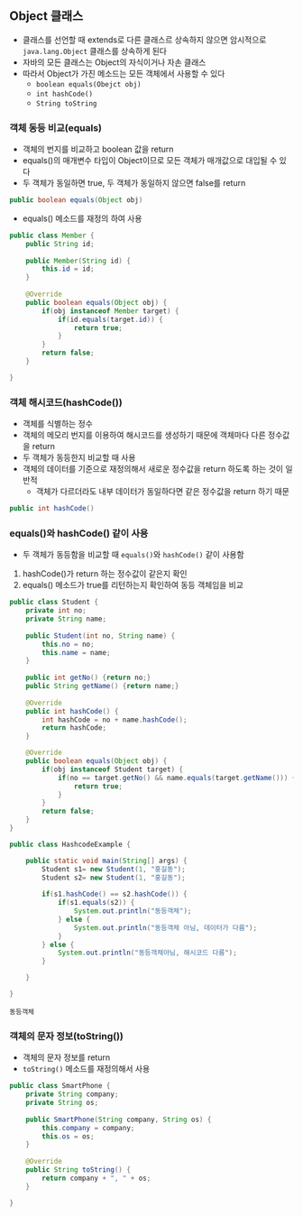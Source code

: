 ## Object 클래스
- 클래스를 선언할 때 extends로 다른 클래스르 상속하지 않으면 암시적으로 `java.lang.Object` 클래스를 상속하게 된다  
- 자바의 모든 클래스는 Object의 자식이거나 자손 클래스
- 따라서 Object가 가진 메소드는 모든 객체에서 사용할 수 있다
    - `boolean equals(Obejct obj)`
    - `int hashCode()`
    - `String toString`

### 객체 동등 비교(equals)
- 객체의 번지를 비교하고 boolean 값을 return
- equals()의 매개변수 타입이 Object이므로 모든 객체가 매개값으로 대입될 수 있다
- 두 객체가 동일하면 true, 두 객체가 동일하지 않으면 false를 return
```java
public boolean equals(Object obj)
```
- equals() 메소드를 재정의 하여 사용
```java
public class Member {
	public String id;
	
	public Member(String id) {
		this.id = id;
	}
	
	@Override
	public boolean equals(Object obj) {
		if(obj instanceof Member target) {
			if(id.equals(target.id)) {
				return true;
			}
		}
		return false;
	}

}
```

### 객체 해시코드(hashCode())
- 객체를 식별하는 정수
- 객체의 메모리 번지를 이용하여 해시코드를 생성하기 때문에 객체마다 다른 정수값을 return
- 두 객체가 동등한지 비교할 때 사용
- 객체의 데이터를 기준으로 재정의해서 새로운 정수값을 return 하도록 하는 것이 일반적
    - 객체가 다르더라도 내부 데이터가 동일하다면 같은 정수값을 return 하기 때문
```java
public int hashCode()
```

### equals()와 hashCode() 같이 사용
- 두 객체가 동등함을 비교할 때 `equals()`와 `hashCode()` 같이 사용함
1. hashCode()가 return 하는 정수값이 같은지 확인
2. equals() 메소드가 true를 리턴하는지 확인하여 동등 객체임을 비교
```java
public class Student {
	private int no;
	private String name;
	
	public Student(int no, String name) {
		this.no = no;
		this.name = name;
	}
	
	public int getNo() {return no;}
	public String getName() {return name;}
	
	@Override
	public int hashCode() {
		int hashCode = no + name.hashCode();
		return hashCode;
	}

	@Override
	public boolean equals(Object obj) {
		if(obj instanceof Student target) {
			if(no == target.getNo() && name.equals(target.getName())) {
				return true;
			}
		}
		return false;
	}
}
```

```java
public class HashcodeExample {

	public static void main(String[] args) {
		Student s1= new Student(1, "홍길동");
		Student s2= new Student(1, "홍길동");
		
		if(s1.hashCode() == s2.hashCode()) {
			if(s1.equals(s2)) {
				System.out.println("동등객체");
			} else {
				System.out.println("동등객체 아님, 데이터가 다름");
			}
		} else {
			System.out.println("동등객체아님, 해시코드 다름");
		}

	}

}
```

```
동등객체
```

### 객체의 문자 정보(toString())
- 객체의 문자 정보를 return
- `toString()` 메소드를 재정의해서 사용
```java
public class SmartPhone {
	private String company;
	private String os;
	
	public SmartPhone(String company, String os) {
		this.company = company;
		this.os = os;
	}
	
	@Override
	public String toString() {
		return company + ", " + os;
	}

}
```